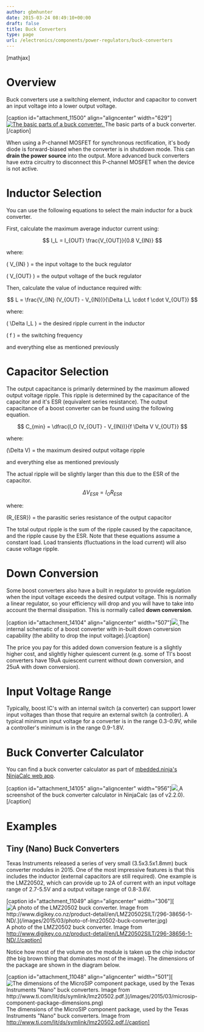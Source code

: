 ```yaml
---
author: gbmhunter
date: 2015-03-24 08:49:10+00:00
draft: false
title: Buck Converters
type: page
url: /electronics/components/power-regulators/buck-converters
---
```


[mathjax]




# Overview




Buck converters use a switching element, inductor and capacitor to convert an input voltage into a lower output voltage.


[caption id="attachment_11500" align="aligncenter" width="629"][![The basic parts of a buck converter.](/images/2015/03/smps-buck-converter-simple.png)
](/images/2015/03/smps-buck-converter-simple.png) The basic parts of a buck converter.[/caption]


When using a P-channel MOSFET for synchronous rectification, it's body diode is forward-biased when the converter is in shutdown mode. This can **drain the power source** into the output. More advanced buck converters have extra circuitry to disconnect this P-channel MOSFET when the device is not active.




# Inductor Selection




You can use the following equations to select the main inductor for a buck converter.




First, calculate the maximum average inductor current using:




$$ I_L = I_{OUT} \frac{V_{OUT}}{0.8 V_{IN}} $$




where:  

\( V_{IN} \) = the input voltage to the buck regulator  

\( V_{OUT} \) = the output voltage of the buck regulator




Then, calculate the value of inductance required with:




$$ L = \frac{V_{IN} (V_{OUT} - V_{IN})}{\Delta I_L \cdot f \cdot V_{OUT}} $$




where:  

\( \Delta I_L \) = the desired ripple current in the inductor  

\( f \) = the switching frequency  

 and everything else as mentioned previously




# Capacitor Selection




The output capacitance is primarily determined by the maximum allowed output voltage ripple. This ripple is determined by the capacitance of the capacitor and it's ESR (equivalent series resistance). The output capacitance of a boost converter can be found using the following equation.




$$ C_{min} = \dfrac{I_O (V_{OUT} - V_{IN})}{f  \Delta V V_{OUT}} $$




where:  

\(\Delta V\) = the maximum desired output voltage ripple  

 and everything else as mentioned previously




The actual ripple will be slightly larger than this due to the ESR of the capacitor.




$$ \Delta V_{ESR} = I_O R_{ESR} $$




where:  

\(R_{ESR}\) = the parasitic series resistance of the output capacitor




The total output ripple is the sum of the ripple caused by the capacitance, and the ripple cause by the ESR. Note that these equations assume a constant load. Load transients (fluctuations in the load current) will also cause voltage ripple.




# Down Conversion




Some boost converters also have a built in regulator to provide regulation when the input voltage exceeds the desired output voltage. This is normally a linear regulator, so your efficiency will drop and you will have to take into account the thermal dissipation. This is normally called **down conversion**.


[caption id="attachment_14104" align="aligncenter" width="507"][![](/images/2015/03/schematic-of-boost-converter-with-down-conversion-capability.png)
](/images/2015/03/schematic-of-boost-converter-with-down-conversion-capability.png) The internal schematic of a boost converter with in-built down conversion capability (the ability to drop the input voltage).[/caption]


The price you pay for this added down conversion feature is a slightly higher cost, and slightly higher quiescent current (e.g. some of TI's boost converters have 19uA quiescent current without down conversion, and 25uA with down conversion).




# Input Voltage Range




Typically, boost IC's with an internal switch (a converter) can support lower input voltages than those that require an external switch (a controller). A typical minimum input voltage for a converter is in the range 0.3-0.9V, while a controller's minimum is in the range 0.9-1.8V.




# Buck Converter Calculator




You can find a buck converter calculator as part of [mbedded.ninja's NinjaCalc web app](http://ninja-calc.mbedded.ninja/buck-converter-calculator).


[caption id="attachment_14105" align="aligncenter" width="956"][![](/images/2015/03/ninja-calc-buck-converter-calculator-screenshot.png)
](/images/2015/03/ninja-calc-buck-converter-calculator-screenshot.png) A screenshot of the buck converter calculator in NinjaCalc (as of v2.2.0).[/caption]





# Examples




## Tiny (Nano) Buck Converters




Texas Instruments released a series of very small (3.5x3.5x1.8mm) buck converter modules in 2015. One of the most impressive features is that this includes the inductor (external capacitors are still required). One example is the LMZ20502, which can provide up to 2A of current with an input voltage range of 2.7-5.5V and a output voltage range of 0.8-3.6V.


[caption id="attachment_11049" align="aligncenter" width="306"][![A photo of the LMZ20502 buck converter. Image from http://www.digikey.co.nz/product-detail/en/LMZ20502SILT/296-38656-1-ND/.](/images/2015/03/photo-of-lmz20502-buck-converter.jpg)
](/images/2015/03/photo-of-lmz20502-buck-converter.jpg) A photo of the LMZ20502 buck converter. Image from http://www.digikey.co.nz/product-detail/en/LMZ20502SILT/296-38656-1-ND/.[/caption]


Notice how most of the volume on the module is taken up the chip inductor (the big brown thing that dominates most of the image). The dimensions of the package are shown in the diagram below.


[caption id="attachment_11048" align="aligncenter" width="501"][![The dimensions of the MicroSIP component package, used by the Texas Instruments "Nano" buck converters. Image from http://www.ti.com/lit/ds/symlink/lmz20502.pdf.](/images/2015/03/microsip-component-package-dimensions.png)
](/images/2015/03/microsip-component-package-dimensions.png) The dimensions of the MicroSIP component package, used by the Texas Instruments "Nano" buck converters. Image from http://www.ti.com/lit/ds/symlink/lmz20502.pdf.[/caption]
